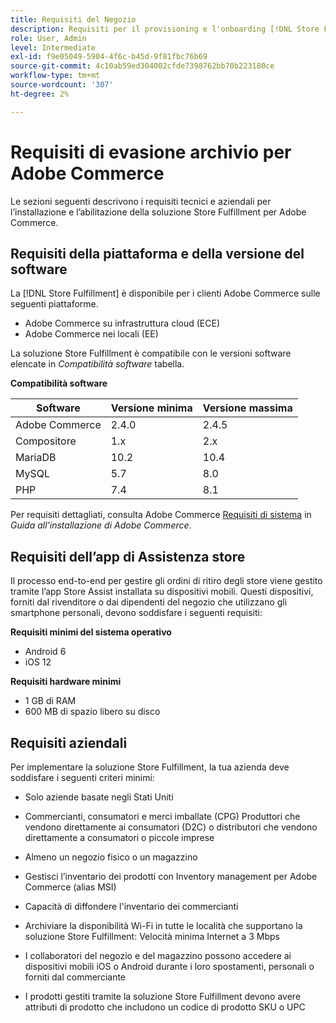 ```yaml
---
title: Requisiti del Negozio
description: Requisiti per il provisioning e l'onboarding [!DNL Store Fulfillment solution].
role: User, Admin
level: Intermediate
exl-id: f9e05049-5904-4f6c-b45d-9f81fbc76b69
source-git-commit: 4c10ab59ed304002cfde7398762bb70b223180ce
workflow-type: tm+mt
source-wordcount: '307'
ht-degree: 2%

---
```


# Requisiti di evasione archivio per Adobe Commerce

Le sezioni seguenti descrivono i requisiti tecnici e aziendali per l’installazione e l’abilitazione della soluzione Store Fulfillment per Adobe Commerce.

## Requisiti della piattaforma e della versione del software

La [!DNL Store Fulfillment] è disponibile per i clienti Adobe Commerce sulle seguenti piattaforme.

- Adobe Commerce su infrastruttura cloud (ECE)
- Adobe Commerce nei locali (EE)

La soluzione Store Fulfillment è compatibile con le versioni software elencate in *Compatibilità software* tabella.

**Compatibilità software**

| **Software** | **Versione minima** | **Versione massima** |
|----------------|---------------------|---------------------|
| Adobe Commerce | 2.4.0 | 2.4.5 |
| Compositore | 1.x | 2.x |
| MariaDB | 10.2 | 10.4 |
| MySQL | 5.7 | 8.0 |
| PHP | 7.4 | 8.1 |

Per requisiti dettagliati, consulta Adobe Commerce [Requisiti di sistema](https://experienceleague.adobe.com/docs/commerce-operations/installation-guide/system-requirements.html) in *Guida all’installazione di Adobe Commerce*.

## Requisiti dell’app di Assistenza store

Il processo end-to-end per gestire gli ordini di ritiro degli store viene gestito tramite l’app Store Assist installata su dispositivi mobili. Questi dispositivi, forniti dal rivenditore o dai dipendenti del negozio che utilizzano gli smartphone personali, devono soddisfare i seguenti requisiti:

**Requisiti minimi del sistema operativo**

- Android 6
- iOS 12

**Requisiti hardware minimi**

- 1 GB di RAM
- 600 MB di spazio libero su disco

## Requisiti aziendali

Per implementare la soluzione Store Fulfillment, la tua azienda deve soddisfare i seguenti criteri minimi:

- Solo aziende basate negli Stati Uniti

- Commercianti, consumatori e merci imballate (CPG) Produttori che vendono direttamente ai consumatori (D2C) o distributori che vendono direttamente a consumatori o piccole imprese

- Almeno un negozio fisico o un magazzino

- Gestisci l’inventario dei prodotti con Inventory management per Adobe Commerce (alias MSI)

- Capacità di diffondere l&#39;inventario dei commercianti

- Archiviare la disponibilità Wi-Fi in tutte le località che supportano la soluzione Store Fulfillment: Velocità minima Internet a 3 Mbps

- I collaboratori del negozio e del magazzino possono accedere ai dispositivi mobili iOS o Android durante i loro spostamenti, personali o forniti dal commerciante

- I prodotti gestiti tramite la soluzione Store Fulfillment devono avere attributi di prodotto che includono un codice di prodotto SKU o UPC
